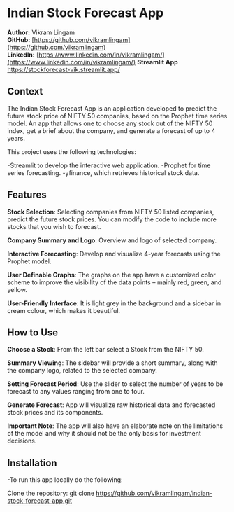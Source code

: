 # Indian Stock Forecast App

**Author:** Vikram Lingam  
**GitHub:** [https://github.com/vikramlingam](https://github.com/vikramlingam)  
**LinkedIn:** [https://www.linkedin.com/in/vikramlingam/](https://www.linkedin.com/in/vikramlingam/)
**Streamlit App** https://stockforecast-vik.streamlit.app/

## Context
The Indian Stock Forecast App is an application developed to predict the future stock price of NIFTY 50 companies, based on the Prophet time series model. An app that allows one to choose any stock out of the NIFTY 50 index, get a brief about the company, and generate a forecast of up to 4 years.

This project uses the following technologies:

-Streamlit to develop the interactive web application.
-Prophet for time series forecasting.
-yfinance, which retrieves historical stock data.

## Features
**Stock Selection**: Selecting companies from NIFTY 50 listed companies, predict the future stock prices. You can modify the code to include more stocks that you wish to forecast.

**Company Summary and Logo**: Overview and logo of selected company.

**Interactive Forecasting**: Develop and visualize 4-year forecasts using the Prophet model.

**User Definable Graphs**: The graphs on the app have a customized color scheme to improve the visibility of the data points – mainly red, green, and yellow.

**User-Friendly Interface**: It is light grey in the background and a sidebar in cream colour, which makes it beautiful.

## How to Use
**Choose a Stock**: From the left bar select a Stock from the NIFTY 50.

**Summary Viewing**: The sidebar will provide a short summary, along with the company logo, related to the selected company.

**Setting Forecast Period**: Use the slider to select the number of years to be forecast to any values ranging from one to four.

**Generate Forecast**: App will visualize raw historical data and forecasted stock prices and its components.

**Important Note**: The app will also have an elaborate note on the limitations of the model and why it should not be the only basis for investment decisions.

## Installation
-To run this app locally do the following:

Clone the repository: git clone https://github.com/vikramlingam/indian-stock-forecast-app.git
